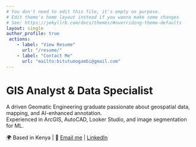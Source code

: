 ```yaml
---
# You don't need to edit this file, it's empty on purpose.
# Edit theme's home layout instead if you wanna make some changes
# See: https://jekyllrb.com/docs/themes/#overriding-theme-defaults
layout: single
author_profile: true
 actions:
    - label: "View Resume"
      url: "/resume/"
    - label: "Contact Me"
      url: "mailto:bitutumogambi@gmail.com"
---
```


# GIS Analyst & Data Specialist

A driven Geomatic Engineering graduate passionate about geospatial data, mapping, and AI-enhanced annotation.  
Experienced in ArcGIS, AutoCAD, Looker Studio, and image segmentation for ML.

🌍 Based in Kenya | 📧 [Email me](mailto:bitutumogambi@gmail.com) | [LinkedIn](https://www.linkedin.com/in/mercy-mogambi)
